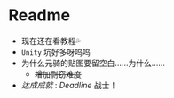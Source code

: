 # Readme

- 现在还在看教程💦
- `Unity` 坑好多呀呜呜
- 为什么元骑的贴图要留空白……为什么……
  - ~~增加剽窃难度~~
- *达成成就* : $Deadline$ 战士！